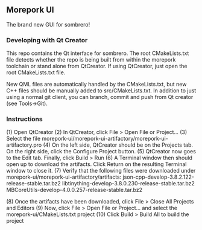 ## Morepork UI

The brand new GUI for sombrero!

### Developing with Qt Creator

This repo contains the Qt interface for sombrero. The root CMakeLists.txt file detects whether the repo is being built from within the morepork toolchain or stand alone from QtCreator. If using QtCreator, just open the root CMakeLists.txt file.

New QML files are automatically handled by the CMakeLists.txt, but new C++ files should be manually added to src/CMakeLists.txt. In addition to just using a normal git client, you can branch, commit and push from Qt creator (see Tools->Git).

### Instructions

(1) Open QtCreator
(2) In QtCreator, click File > Open File or Project...
(3) Select the file morepork-ui/morepork-ui-artifactory/morepork-ui-artifactory.pro
(4) On the left side, QtCreator should be on the Projects tab. On the right side, click the Configure Project button.
(5) QtCreator now goes to the Edit tab. Finally, click Build > Run
(6) A Terminal window then should open up to download the artifacts. Click Return on the resulting Terminal window to close it. 
(7) Verify that the following files were downloaded under morepork-ui/morepork-ui-artifactory/artifacts:
	json-cpp-develop-3.8.2.122-release-stable.tar.bz2
	libtinything-develop-3.8.0.230-release-stable.tar.bz2
	MBCoreUtils-develop-4.0.0.257-release-stable.tar.bz2

(8) Once the artifacts have been downloaded, click File > Close All Projects and Editors
(9) Now, click File > Open File or Project... and select the morepork-ui/CMakeLists.txt project
(10) Click Build > Build All to build the project
